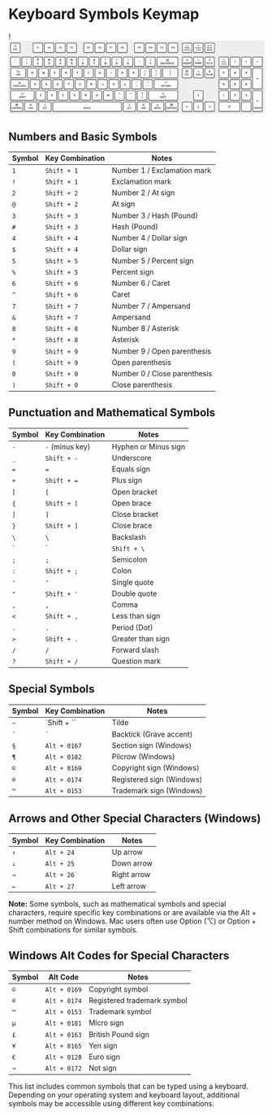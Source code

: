 # Keyboard Symbols Keymap
!![Alt Text](images/20240819164227.png)
## Numbers and Basic Symbols
| Symbol | Key Combination        | Notes                          |
|--------|------------------------|--------------------------------|
| `1`    | `Shift + 1`            | Number 1 / Exclamation mark    |
| `!`    | `Shift + 1`            | Exclamation mark               |
| `2`    | `Shift + 2`            | Number 2 / At sign             |
| `@`    | `Shift + 2`            | At sign                        |
| `3`    | `Shift + 3`            | Number 3 / Hash (Pound)        |
| `#`    | `Shift + 3`            | Hash (Pound)                   |
| `4`    | `Shift + 4`            | Number 4 / Dollar sign         |
| `$`    | `Shift + 4`            | Dollar sign                    |
| `5`    | `Shift + 5`            | Number 5 / Percent sign        |
| `%`    | `Shift + 5`            | Percent sign                   |
| `6`    | `Shift + 6`            | Number 6 / Caret               |
| `^`    | `Shift + 6`            | Caret                          |
| `7`    | `Shift + 7`            | Number 7 / Ampersand           |
| `&`    | `Shift + 7`            | Ampersand                      |
| `8`    | `Shift + 8`            | Number 8 / Asterisk            |
| `*`    | `Shift + 8`            | Asterisk                       |
| `9`    | `Shift + 9`            | Number 9 / Open parenthesis    |
| `(`    | `Shift + 9`            | Open parenthesis               |
| `0`    | `Shift + 0`            | Number 0 / Close parenthesis   |
| `)`    | `Shift + 0`            | Close parenthesis              |

## Punctuation and Mathematical Symbols
| Symbol | Key Combination        | Notes                          |
|--------|------------------------|--------------------------------|
| `-`    | `-` (minus key)         | Hyphen or Minus sign           |
| `_`    | `Shift + -`             | Underscore                     |
| `=`    | `=`                    | Equals sign                    |
| `+`    | `Shift + =`             | Plus sign                      |
| `[`    | `[`                    | Open bracket                   |
| `{`    | `Shift + [`             | Open brace                     |
| `]`    | `]`                    | Close bracket                  |
| `}`    | `Shift + ]`             | Close brace                    |
| `\`    | `\`                    | Backslash                      |
| `|`    | `Shift + \`             | Vertical bar                   |
| `;`    | `;`                    | Semicolon                      |
| `:`    | `Shift + ;`             | Colon                          |
| `'`    | `'`                    | Single quote                   |
| `"`    | `Shift + '`             | Double quote                   |
| `,`    | `,`                    | Comma                          |
| `<`    | `Shift + ,`             | Less than sign                 |
| `.`    | `.`                    | Period (Dot)                   |
| `>`    | `Shift + .`             | Greater than sign              |
| `/`    | `/`                    | Forward slash                  |
| `?`    | `Shift + /`             | Question mark                  |

## Special Symbols
| Symbol | Key Combination        | Notes                          |
|--------|------------------------|--------------------------------|
| `~`    | `Shift + \``            | Tilde                          |
| `` ` ``| `` ` ``                 | Backtick (Grave accent)        |
| `§`    | `Alt + 0167`            | Section sign (Windows)         |
| `¶`    | `Alt + 0182`            | Pilcrow (Windows)              |
| `©`    | `Alt + 0169`            | Copyright sign (Windows)       |
| `®`    | `Alt + 0174`            | Registered sign (Windows)      |
| `™`    | `Alt + 0153`            | Trademark sign (Windows)       |

## Arrows and Other Special Characters (Windows)
| Symbol | Key Combination        | Notes                          |
|--------|------------------------|--------------------------------|
| `↑`    | `Alt + 24`             | Up arrow                      |
| `↓`    | `Alt + 25`             | Down arrow                    |
| `→`    | `Alt + 26`             | Right arrow                   |
| `←`    | `Alt + 27`             | Left arrow                    |

**Note:** Some symbols, such as mathematical symbols and special characters, require specific key combinations or are available via the Alt + number method on Windows. Mac users often use Option (⌥) or Option + Shift combinations for similar symbols.

## Windows Alt Codes for Special Characters

| Symbol | Alt Code     | Notes                                   |
|--------|--------------|-----------------------------------------|
| `©`    | `Alt + 0169` | Copyright symbol                        |
| `®`    | `Alt + 0174` | Registered trademark symbol             |
| `™`    | `Alt + 0153` | Trademark symbol                        |
| `µ`    | `Alt + 0181` | Micro sign                              |
| `£`    | `Alt + 0163` | British Pound sign                      |
| `¥`    | `Alt + 0165` | Yen sign                                |
| `€`    | `Alt + 0128` | Euro sign                               |
| `¬`    | `Alt + 0172` | Not sign                                |

This list includes common symbols that can be typed using a keyboard. Depending on your operating system and keyboard layout, additional symbols may be accessible using different key combinations.
